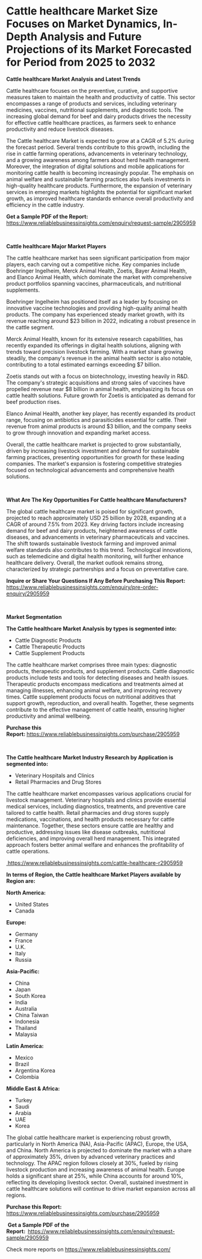 <p><h1>Cattle healthcare Market Size Focuses on Market Dynamics, In-Depth Analysis and Future Projections of its Market Forecasted for Period from 2025 to 2032</h1></p><p><strong>Cattle healthcare Market Analysis and Latest Trends</strong></p>
<p><p>Cattle healthcare focuses on the preventive, curative, and supportive measures taken to maintain the health and productivity of cattle. This sector encompasses a range of products and services, including veterinary medicines, vaccines, nutritional supplements, and diagnostic tools. The increasing global demand for beef and dairy products drives the necessity for effective cattle healthcare practices, as farmers seek to enhance productivity and reduce livestock diseases.</p><p>The Cattle healthcare Market is expected to grow at a CAGR of 5.2% during the forecast period. Several trends contribute to this growth, including the rise in cattle farming operations, advancements in veterinary technology, and a growing awareness among farmers about herd health management. Moreover, the integration of digital solutions and mobile applications for monitoring cattle health is becoming increasingly popular. The emphasis on animal welfare and sustainable farming practices also fuels investments in high-quality healthcare products. Furthermore, the expansion of veterinary services in emerging markets highlights the potential for significant market growth, as improved healthcare standards enhance overall productivity and efficiency in the cattle industry.</p></p>
<p><strong>Get a Sample PDF of the Report:&nbsp;</strong> <a href="https://www.reliablebusinessinsights.com/enquiry/request-sample/2905959?utm_campaign=2278&utm_medium=2&utm_source=Github&utm_content=ia&utm_term=12032025&utm_id=cattle-healthcare">https://www.reliablebusinessinsights.com/enquiry/request-sample/2905959</a></p>
<p>&nbsp;</p>
<p><strong>Cattle healthcare Major Market Players</strong></p>
<p><p>The cattle healthcare market has seen significant participation from major players, each carving out a competitive niche. Key companies include Boehringer Ingelheim, Merck Animal Health, Zoetis, Bayer Animal Health, and Elanco Animal Health, which dominate the market with comprehensive product portfolios spanning vaccines, pharmaceuticals, and nutritional supplements.</p><p>Boehringer Ingelheim has positioned itself as a leader by focusing on innovative vaccine technologies and providing high-quality animal health products. The company has experienced steady market growth, with its revenue reaching around $23 billion in 2022, indicating a robust presence in the cattle segment.</p><p>Merck Animal Health, known for its extensive research capabilities, has recently expanded its offerings in digital health solutions, aligning with trends toward precision livestock farming. With a market share growing steadily, the company's revenue in the animal health sector is also notable, contributing to a total estimated earnings exceeding $7 billion.</p><p>Zoetis stands out with a focus on biotechnology, investing heavily in R&D. The company's strategic acquisitions and strong sales of vaccines have propelled revenue near $8 billion in animal health, emphasizing its focus on cattle health solutions. Future growth for Zoetis is anticipated as demand for beef production rises.</p><p>Elanco Animal Health, another key player, has recently expanded its product range, focusing on antibiotics and parasiticides essential for cattle. Their revenue from animal products is around $3 billion, and the company seeks to grow through innovation and expanding market access.</p><p>Overall, the cattle healthcare market is projected to grow substantially, driven by increasing livestock investment and demand for sustainable farming practices, presenting opportunities for growth for these leading companies. The market's expansion is fostering competitive strategies focused on technological advancements and comprehensive health solutions.</p></p>
<p>&nbsp;</p>
<p><strong>What Are The Key Opportunities For Cattle healthcare Manufacturers?</strong></p>
<p><p>The global cattle healthcare market is poised for significant growth, projected to reach approximately USD 25 billion by 2028, expanding at a CAGR of around 7.5% from 2023. Key driving factors include increasing demand for beef and dairy products, heightened awareness of cattle diseases, and advancements in veterinary pharmaceuticals and vaccines. The shift towards sustainable livestock farming and improved animal welfare standards also contributes to this trend. Technological innovations, such as telemedicine and digital health monitoring, will further enhance healthcare delivery. Overall, the market outlook remains strong, characterized by strategic partnerships and a focus on preventative care.</p></p>
<p><strong>Inquire or Share Your Questions If Any Before Purchasing This Report:</strong> <a href="https://www.reliablebusinessinsights.com/enquiry/pre-order-enquiry/2905959?utm_campaign=2278&utm_medium=2&utm_source=Github&utm_content=ia&utm_term=12032025&utm_id=cattle-healthcare">https://www.reliablebusinessinsights.com/enquiry/pre-order-enquiry/2905959</a></p>
<p>&nbsp;</p>
<p><strong>Market Segmentation</strong></p>
<p><strong>The Cattle healthcare Market Analysis by types is segmented into:</strong></p>
<p><ul><li>Cattle Diagnostic Products</li><li>Cattle Therapeutic Products</li><li>Cattle Supplement Products</li></ul></p>
<p><p>The cattle healthcare market comprises three main types: diagnostic products, therapeutic products, and supplement products. Cattle diagnostic products include tests and tools for detecting diseases and health issues. Therapeutic products encompass medications and treatments aimed at managing illnesses, enhancing animal welfare, and improving recovery times. Cattle supplement products focus on nutritional additives that support growth, reproduction, and overall health. Together, these segments contribute to the effective management of cattle health, ensuring higher productivity and animal wellbeing.</p></p>
<p><strong>Purchase this Report:&nbsp;</strong><a href="https://www.reliablebusinessinsights.com/purchase/2905959?utm_campaign=2278&utm_medium=2&utm_source=Github&utm_content=ia&utm_term=12032025&utm_id=cattle-healthcare">https://www.reliablebusinessinsights.com/purchase/2905959</a></p>
<p>&nbsp;</p>
<p><strong>The Cattle healthcare Market Industry Research by Application is segmented into:</strong></p>
<p><ul><li>Veterinary Hospitals and Clinics</li><li>Retail Pharmacies and Drug Stores</li></ul></p>
<p><p>The cattle healthcare market encompasses various applications crucial for livestock management. Veterinary hospitals and clinics provide essential medical services, including diagnostics, treatments, and preventive care tailored to cattle health. Retail pharmacies and drug stores supply medications, vaccinations, and health products necessary for cattle maintenance. Together, these sectors ensure cattle are healthy and productive, addressing issues like disease outbreaks, nutritional deficiencies, and improving overall herd management. This integrated approach fosters better animal welfare and enhances the profitability of cattle operations.</p></p>
<p><a href="https://www.reliablebusinessinsights.com/cattle-healthcare-r2905959?utm_campaign=2278&utm_medium=2&utm_source=Github&utm_content=ia&utm_term=12032025&utm_id=cattle-healthcare">&nbsp;https://www.reliablebusinessinsights.com/cattle-healthcare-r2905959</a></p>
<p><strong>In terms of Region, the Cattle healthcare Market Players available by Region are:</strong></p>
<p>
    <p> <strong> North America: </strong>
        <ul>
            <li>United States</li>
            <li>Canada</li>
        </ul>
        </p> 
    <p> <strong> Europe: </strong>
        <ul>
            <li>Germany</li>
            <li>France</li>
            <li>U.K.</li>
            <li>Italy</li>
            <li>Russia</li>
        </ul>
        </p> 
    <p> <strong> Asia-Pacific: </strong>
        <ul>
            <li>China</li>
            <li>Japan</li>
            <li>South Korea</li>
            <li>India</li>
            <li>Australia</li>
            <li>China Taiwan</li>
            <li>Indonesia</li>
            <li>Thailand</li>
            <li>Malaysia</li>
        </ul>
        </p> 
    <p> <strong> Latin America: </strong>
        <ul>
            <li>Mexico</li>
            <li>Brazil</li>
            <li>Argentina Korea</li>
            <li>Colombia</li>
        </ul>
        </p> 
    <p> <strong> Middle East & Africa: </strong>
        <ul>
            <li>Turkey</li>
            <li>Saudi</li>
            <li>Arabia</li>
            <li>UAE</li>
            <li>Korea</li>
        </ul>
    </p>
    </p>
<p><p>The global cattle healthcare market is experiencing robust growth, particularly in North America (NA), Asia-Pacific (APAC), Europe, the USA, and China. North America is projected to dominate the market with a share of approximately 35%, driven by advanced veterinary practices and technology. The APAC region follows closely at 30%, fueled by rising livestock production and increasing awareness of animal health. Europe holds a significant share at 25%, while China accounts for around 10%, reflecting its developing livestock sector. Overall, sustained investment in cattle healthcare solutions will continue to drive market expansion across all regions.</p></p>
<p><strong>Purchase this Report: </strong><a href="https://www.reliablebusinessinsights.com/purchase/2905959?utm_campaign=2278&utm_medium=2&utm_source=Github&utm_content=ia&utm_term=12032025&utm_id=cattle-healthcare">https://www.reliablebusinessinsights.com/purchase/2905959</a></p>
<p>&nbsp;<strong>Get a Sample PDF of the Report:&nbsp;&nbsp;</strong><a href="https://www.reliablebusinessinsights.com/enquiry/request-sample/2905959?utm_campaign=2278&utm_medium=2&utm_source=Github&utm_content=ia&utm_term=12032025&utm_id=cattle-healthcare">https://www.reliablebusinessinsights.com/enquiry/request-sample/2905959</a></p>
<p><strong></strong></p>
<p>Check more reports on <a href="https://www.reliablebusinessinsights.com/?utm_campaign=2278&utm_medium=2&utm_source=Github&utm_content=ia&utm_term=12032025&utm_id=cattle-healthcare">https://www.reliablebusinessinsights.com/</a></p>
